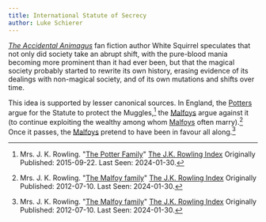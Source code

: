 ```yaml
---
title: International Statute of Secrecy
author: Luke Schierer
---
```


_[The Accidental Animagus]_ fan fiction author White Squirrel speculates that not only did society take an abrupt shift, with the pure-blood mania becoming more prominent than it had ever been, but that the magical society probably started to rewrite its own history, erasing evidence of its dealings with non-magical society, and of its own mutations and shifts over time.  

This idea is supported by lesser canonical sources.  In England, the [Potters] argue for the Statute to protect the Muggles,[^20200810-3] the [Malfoys] argue against it (to continue exploiting the wealthy among whom [Malfoys] often marry).[^20200810-4]  Once it passes, the [Malfoys] pretend to have been in favour all along.[^20200810-5]

[The Accidental Animagus]: https://www.fanfiction.net/s/9863146/89/The-Accidental-Animagus

[Potters]: <../../people/potter/>

[Malfoys]: <../../people/malfoy/>

[The Potter Family]: https://www.rowlingindex.org/work/pmpfam/

[The Malfoy family]: https://www.rowlingindex.org/work/pmmf/

[The J.K. Rowling Index]: https://www.rowlingindex.org/

[^20200810-3]: Mrs. J. K. Rowling.
    "[The Potter Family]"
    [The J.K. Rowling Index] Originally Published: 2015-09-22. Last Seen: 2024-01-30.


[^20200810-4]: Mrs. J. K. Rowling.
    "[The Malfoy family]"
    [The J.K. Rowling Index] Originally Published: 2012-07-10. Last Seen: 2024-01-30.

[^20200810-5]: Mrs. J. K. Rowling.
    "[The Malfoy family]"
    [The J.K. Rowling Index] Originally Published: 2012-07-10. Last Seen: 2024-01-30.
